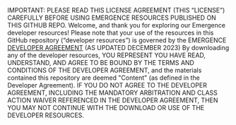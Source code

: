 IMPORTANT: PLEASE READ THIS LICENSE AGREEMENT (THIS “LICENSE”) CAREFULLY BEFORE USING EMERGENCE RESOURCES PUBLISHED ON THIS GITHUB REPO.
Welcome, and thank you for exploring our Emergence developer resources! Please note that your use of the resources in this GitHub repository (“developer resources”) is governed by the EMERGENCE [DEVELOPER AGREEMENT](https://www.emergence.site/doc/Emergence_Developer_Agreement_Dec_2023.pdf) (AS UPDATED DECEMBER 2023)
By downloading any of the developer resources, YOU REPRESENT YOU HAVE READ, UNDERSTAND, AND AGREE TO BE BOUND BY THE TERMS AND CONDITIONS OF THE DEVELOPER AGREEMENT, and the materials contained this repository are deemed "Content" (as defined in the Developer Agreement). IF YOU DO NOT AGREE TO THE DEVELOPER AGREEMENT, INCLUDING THE MANDATORY ARBITRATION AND CLASS ACTION WAIVER REFERENCED IN THE DEVELOPER AGREEMENT, THEN YOU MAY NOT CONTINUE WITH THE DOWNLOAD OR USE OF THE DEVELOPER RESOURCES.
